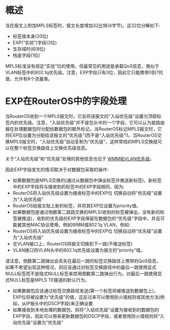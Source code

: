 # 概述

当在报文上附加MPLS标签时，报文长度增加32比特(4字节)。这32位分解如下:

- 标签值本身(20位)
- EXP(“实验”)字段(3位)
- 生存域时间(8位)
- 栈底字段(1位)

MPLS标准没有规定“实验”位的使用，但最常见的用途是承载QoS信息，类似于VLAN标签中的802.1q优先级。注意，EXP字段只有3位，因此它只能携带0到7的值，允许有8个流量类。

# EXP在RouterOS中的字段处理

当RouterOS收到一个MPLS报文时，它会将该报文的“入站优先级”设置为顶部标签内的优先级。注意，“入站优先级”并不是包头中的一个字段，它可以认为是路由器在处理数据包时分配给数据包的额外标记。当RouterOS标记MPLS报文时，它将EXP位设置为分配给该报文的“优先级”(而不是“入站优先级”!)。当RouterOS交换MPLS报文时，“入站优先级”自动复制为“优先级”，这样常规的MPLS交换就可以在整个标签交换路径上交换优先级信息。

关于“入站优先级”和“优先级”处理的其他信息也见于 [WMM和VLAN优先级](https://help.mikrotik.com/docs/display/ROS/WMM+and+VLAN+priority)。

因此EXP字段发生的情况取决于对数据包采取的操作:

- 如果数据包是MPLS交换的(通过从数据包中弹出标签并推送新标签)，新标签中的EXP字段将与接收到的标签中的EXP字段相同，因为:
- RouterOS将入站优先级设置为接收标签中的EXP位
切换自动将“优先级”设置为“入站优先级”
- RouterOS给报文贴上新的标签，并将其EXP位设置为priority值。
- 如果数据包是通过倒数第二跳跳交换的MPLS(收到的标签被弹出，没有新的标签被推送)，收到的优先级的EXP字段保留在数据包的“优先级”字段中，并且可能被其他MAC协议使用，例如WMM或802.1q VLAN，例如:
- RouterOS将入站优先级设置为接收标签中的EXP位
切换自动将“优先级”设置为“入站优先级”
- 在VLAN接口上，RouterOS将报文切换到下一跳(不推送标签)
- VLAN接口将VLAN头中的802.1q优先级设置为报文的“priority”值。

请注意，倒数第二跳弹出会丢失在最后一跳的标签交换路径上携带的QoS信息。如果不希望出现这种情况，则应该通过对标签交换路径中的最后一跳使用显式NULL标签而不是隐式NULL标签来禁用倒数第二跳弹出行为。对最后一跳使用显式NULL标签是MPLS TE隧道的默认行为。

- 如果数据包应该通过标签交换路径发送(第一个标签将被推送到数据包上)，EXP位将被设置为“优先级”的值，这反过来可以使用防火墙规则或其他方法(例如，从IP报头中的DSCP字段)来正确设置
- 如果接收到本地处理的数据包，则将“入站优先级”设置为接收到的数据包的EXP字段，因此可以用来更新数据包的DSCP字段，或者使用防火墙规则将“入站优先级”设置为“优先级”